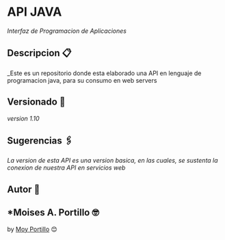 # API JAVA
_Interfaz de Programacion de Aplicaciones_
## Descripcion 📋
_Este es un repositorio donde esta elaborado una API en lenguaje de  programacion java, para su consumo en web servers
## Versionado 📌
_version 1.10_
## Sugerencias 🖇️
_La version de esta API es una version basica, en las cuales, se sustenta la conexion de nuestra API en servicios web_
## Autor 📄
*Moises A. Portillo 🤓
---
by [Moy Portillo](https://github.com/moyportillo) 😊
